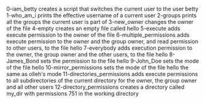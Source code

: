 0-iam_betty creates a script that switches the current user to the user betty
1-who_am_i prints the effective username of a current user
2-groups prints all the groups the current user is part of
3-new_owner changes the owner of the file
4-empty creates an empty file called hello
5-execute adds execute permission to the owner of the file
6-multiple_permissions adds execute permission to the owner and the group owner, and read permission to other users, to the file hello
7-everybody adds execution permission to the owner, the group owner and the other users, to the file hello
8-James_Bond sets the permission to the file hello
9-John_Doe sets the mode of the file hello
10-mirror_permissions sets the mode of the file hello the same as olleh's mode
11-directories_permissions adds execute permissions to all subdirectories of the current directory for the owner, the group owner and all other users
12-directory_permissions creates a directory called my_dir with permissions 751 in the working directory
